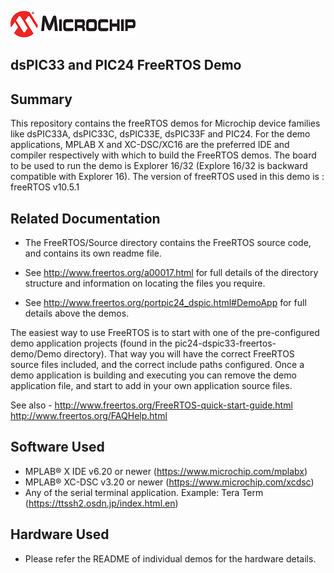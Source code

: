 ![image](images/microchip.jpg)

## dsPIC33 and PIC24 FreeRTOS Demo

## Summary

This repository contains the freeRTOS demos for Microchip device families like dsPIC33A, dsPIC33C, dsPIC33E, dsPIC33F and PIC24.
For the demo applications, MPLAB X and XC-DSC/XC16 are the preferred IDE and compiler respectively with which to build the FreeRTOS demos.
The board to be used to run the demo is Explorer 16/32 (Explore 16/32 is backward compatible with Explorer 16).
The version of freeRTOS used in this demo is : freeRTOS v10.5.1

## Related Documentation

+ The FreeRTOS/Source directory contains the FreeRTOS source code, and contains
  its own readme file.

+ See http://www.freertos.org/a00017.html for full details of the directory
  structure and information on locating the files you require.

+ See http://www.freertos.org/portpic24_dspic.html#DemoApp for full details above the demos.

The easiest way to use FreeRTOS is to start with one of the pre-configured demo
application projects (found in the pic24-dspic33-freertos-demo/Demo directory).  That way you will
have the correct FreeRTOS source files included, and the correct include paths
configured.  Once a demo application is building and executing you can remove
the demo application file, and start to add in your own application source
files.

See also -
http://www.freertos.org/FreeRTOS-quick-start-guide.html
http://www.freertos.org/FAQHelp.html

## Software Used

- MPLAB® X IDE v6.20 or newer (https://www.microchip.com/mplabx)
- MPLAB® XC-DSC v3.20 or newer (https://www.microchip.com/xcdsc)
- Any of the serial terminal application. Example: Tera Term (https://ttssh2.osdn.jp/index.html.en)


## Hardware Used

- Please refer the README of individual demos for the hardware details.

